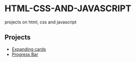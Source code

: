 # HTML-CSS-AND-JAVASCRIPT
projects on html, css and javascript

## Projects

- [Expanding cards](https://sharmatanushree.github.io/HTML-CSS-JS/Expanding%20cards/)
- [Progress Bar](https://sharmatanushree.github.io/HTML-CSS-JS/Progress%20Bar)
